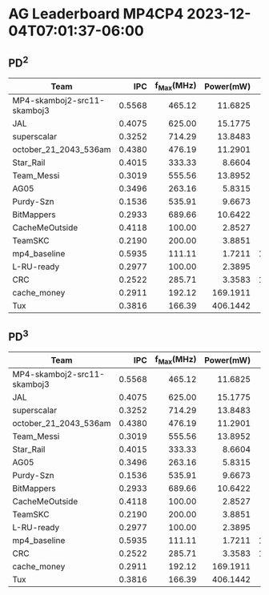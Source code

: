 # AG Leaderboard MP4CP4 2023-12-04T07:01:37-06:00

## PD<sup>2</sup>
|Team|IPC|f<sub>Max</sub>(MHz)|Power(mW)|Delay(ns)|PD<sup>2</sup>|
|---|--:|--:|--:|--:|--:|
|MP4-skamboj2-src11-skamboj3|0.5568|465.12|11.6825|1111100|14.42|
|JAL|0.4075|625.00|15.1775|1129794|19.37|
|superscalar|0.3252|714.29|13.8483|1238779|21.25|
|october_21_2043_536am|0.4380|476.19|11.2901|1379469|21.48|
|Star_Rail|0.4015|333.33|8.6604|2150076|40.04|
|Team_Messi|0.3019|555.56|13.8952|1715310|40.88|
|AG05|0.3496|263.16|5.8315|3127849|57.05|
|Purdy-Szn|0.1536|535.91|9.6673|3495268|118.10|
|BitMappers|0.2933|689.66|10.6422|3611944|138.84|
|CacheMeOutside|0.4118|100.00|2.8527|6987320|139.27|
|TeamSKC|0.2190|200.00|3.8851|6568305|167.61|
|mp4_baseline|0.5935|111.11|1.7211|11077659|211.20|
|L-RU-ready|0.2977|100.00|2.3895|9665540|223.24|
|CRC|0.2522|285.71|3.3583|10140224|345.31|
|cache_money|0.2911|192.12|169.1911|5143493|4476.04|
|Tux|0.3816|166.39|406.1442|4532051|8341.99|

## PD<sup>3</sup>
|Team|IPC|f<sub>Max</sub>(MHz)|Power(mW)|Delay(ns)|PD<sup>3</sup>|
|---|--:|--:|--:|--:|--:|
|MP4-skamboj2-src11-skamboj3|0.5568|465.12|11.6825|1111100|16.02|
|JAL|0.4075|625.00|15.1775|1129794|21.89|
|superscalar|0.3252|714.29|13.8483|1238779|26.33|
|october_21_2043_536am|0.4380|476.19|11.2901|1379469|29.64|
|Team_Messi|0.3019|555.56|13.8952|1715310|70.13|
|Star_Rail|0.4015|333.33|8.6604|2150076|86.08|
|AG05|0.3496|263.16|5.8315|3127849|178.45|
|Purdy-Szn|0.1536|535.91|9.6673|3495268|412.80|
|BitMappers|0.2933|689.66|10.6422|3611944|501.48|
|CacheMeOutside|0.4118|100.00|2.8527|6987320|973.16|
|TeamSKC|0.2190|200.00|3.8851|6568305|1100.92|
|L-RU-ready|0.2977|100.00|2.3895|9665540|2157.70|
|mp4_baseline|0.5935|111.11|1.7211|11077659|2339.64|
|CRC|0.2522|285.71|3.3583|10140224|3501.52|
|cache_money|0.2911|192.12|169.1911|5143493|23022.48|
|Tux|0.3816|166.39|406.1442|4532051|37806.34|
